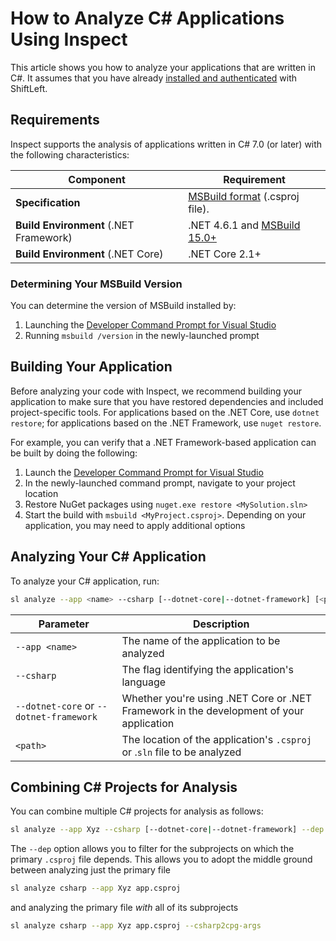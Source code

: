 # How to Analyze C# Applications Using Inspect

This article shows you how to analyze your applications that are written in C#. It assumes that you have already [installed and authenticated](/inspect/getting-started/README.md) with ShiftLeft.

## Requirements

Inspect supports the analysis of applications written in C# 7.0 (or later) with the following characteristics:

| **Component** | **Requirement** |
| - | - |
| **Specification** | [MSBuild format](https://docs.microsoft.com/en-us/visualstudio/msbuild/msbuild?view=vs-2017) (.csproj file). |
| **Build Environment** (.NET Framework) | .NET 4.6.1 and [MSBuild 15.0+](#determining-your-msbuild-version) |
| **Build Environment** (.NET Core) | .NET Core 2.1+ |

### Determining Your MSBuild Version

You can determine the version of MSBuild installed by:

1. Launching the [Developer Command Prompt for Visual Studio](https://docs.microsoft.com/en-us/dotnet/framework/tools/developer-command-prompt-for-vs)
2. Running `msbuild /version` in the newly-launched prompt

## Building Your Application

Before analyzing your code with Inspect, we recommend building your application to make sure that you have restored dependencies and included project-specific tools. For applications based on the .NET Core, use `dotnet restore`; for applications based on the .NET Framework, use `nuget restore`.

For example, you can verify that a .NET Framework-based application can be built by doing the following:

1. Launch the [Developer Command Prompt for Visual Studio](https://docs.microsoft.com/en-us/dotnet/framework/tools/developer-command-prompt-for-vs)
2. In the newly-launched command prompt, navigate to your project location
3. Restore NuGet packages using `nuget.exe restore <MySolution.sln>`
4. Start the build with `msbuild <MyProject.csproj>`. Depending on your application, you may need to apply additional options

## Analyzing Your C# Application

To analyze your C# application, run:

```bash
sl analyze --app <name> --csharp [--dotnet-core|--dotnet-framework] [<path>]
```

| Parameter | Description |
| - | - |
| `--app <name>` | The name of the application to be analyzed |
| `--csharp` | The flag identifying the application's language |
| `--dotnet-core` or `--dotnet-framework` | Whether you're using .NET Core or .NET Framework in the development of your application |
| `<path>` | The location of the application's `.csproj` or .`sln` file to be analyzed |

## Combining C# Projects for Analysis

You can combine multiple C# projects for analysis as follows:

```bash
sl analyze --app Xyz --csharp [--dotnet-core|--dotnet-framework] --dep ClassLibrary2\ClassLibrary2.csproj ConsoleApp1\ConsoleApp1.csproj
```

The `--dep` option allows you to filter for the subprojects on which the primary `.csproj` file depends. This allows you to adopt the middle ground between analyzing just the primary file

```bash
sl analyze csharp --app Xyz app.csproj
```

and analyzing the primary file *with* all of its subprojects

```bash
sl analyze csharp --app Xyz app.csproj --csharp2cpg-args
```
